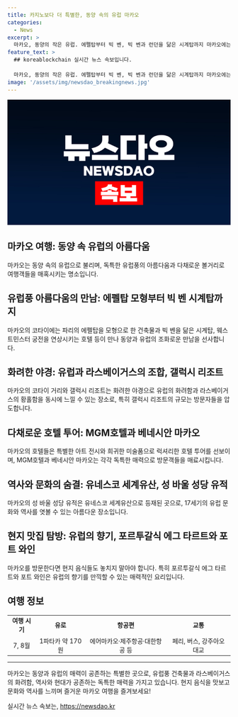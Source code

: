 ```yaml
---
title: 카지노보다 더 특별한, 동양 속의 유럽 마카오
categories:
  - News
excerpt: >
  마카오, 동양의 작은 유럽. 에펠탑부터 빅 벤, 빅 벤과 런던을 닮은 시계탑까지 마카오에는 동양 속의 유럽을 만날 수 있다. 갤럭시 리조트를 중심으로 한 코타이 거리의 화려한 야경은 마카오만의 매력을 느끼게 한다. MICE 도시로 변모한 마카오는 최근 새로운 아레나를 완공함으로써 기업 행사와 공연을 위한 장소로 주목받고 있다. 다양한 호텔 투어와 문화 체험, 맛있는 음식까지 마카오는 다채로운 매력을 지니고 있다. 유네스코 세계문화유산으로 등재된 성 바울 성당 유적은 유럽의 아침을 떠올리는 아름다움을 자랑한다. 3시간 50분 비행시간만으로 쉽게 방문할 수 있으니, 다가오는 여름 휴가 때 마카오를 방문해보는 것은 어떨까?
feature_text: >
  ## koreablockchain 실시간 뉴스 속보입니다.

  마카오, 동양의 작은 유럽. 에펠탑부터 빅 벤, 빅 벤과 런던을 닮은 시계탑까지 마카오에는 동양 속의 유럽을 만날 수 있다. 갤럭시 리조트를 중심으로 한 코타이 거리의 화려한 야경은 마카오만의 매력을 느끼게 한다. MICE 도시로 변모한 마카오는 최근 새로운 아레나를 완공함으로써 기업 행사와 공연을 위한 장소로 주목받고 있다. 다양한 호텔 투어와 문화 체험, 맛있는 음식까지 마카오는 다채로운 매력을 지니고 있다. 유네스코 세계문화유산으로 등재된 성 바울 성당 유적은 유럽의 아침을 떠올리는 아름다움을 자랑한다. 3시간 50분 비행시간만으로 쉽게 방문할 수 있으니, 다가오는 여름 휴가 때 마카오를 방문해보는 것은 어떨까?
image: '/assets/img/newsdao_breakingnews.jpg'
---
```


<p><img src="/assets/img/newsdao_breakingnews.jpg" alt="koreablockchain 속보" /></p>

<h2 data-ke-size="size26">마카오 여행: 동양 속 유럽의 아름다움</h2>

<p data-ke-size="size16">마카오는 동양 속의 유럽으로 불리며, 독특한 유럽풍의 아름다움과 다채로운 볼거리로 여행객들을 매혹시키는 명소입니다.</p>

<h2 data-ke-size="size24">유럽풍 아름다움의 만남: 에펠탑 모형부터 빅 벤 시계탑까지</h2>

<p data-ke-size="size16">마카오의 코타이에는 파리의 에펠탑을 모형으로 한 건축물과 빅 벤을 닮은 시계탑, 웨스트민스터 궁전을 연상시키는 호텔 등이 만나 동양과 유럽의 조화로운 만남을 선사합니다.</p>

<h2 data-ke-size="size24">화려한 야경: 유럽과 라스베이거스의 조합, 갤럭시 리조트</h2>

<p data-ke-size="size16">마카오의 코타이 거리와 갤럭시 리조트는 화려한 야경으로 유럽의 화려함과 라스베이거스의 황홀함을 동시에 느낄 수 있는 장소로, 특히 갤럭시 리조트의 규모는 방문자들을 압도합니다.</p>

<h2 data-ke-size="size24">다채로운 호텔 투어: MGM호텔과 베네시안 마카오</h2>

<p data-ke-size="size16">마카오의 호텔들은 특별한 아트 전시와 희귀한 미술품으로 럭셔리한 호텔 투어를 선보이며, MGM호텔과 베네시안 마카오는 각각 독특한 매력으로 방문객들을 매료시킵니다.</p>

<h2 data-ke-size="size24">역사와 문화의 숨결: 유네스코 세계유산, 성 바울 성당 유적</h2>

<p data-ke-size="size16">마카오의 성 바울 성당 유적은 유네스코 세계유산으로 등재된 곳으로, 17세기의 유럽 문화와 역사를 엿볼 수 있는 아름다운 장소입니다.</p>

<h2 data-ke-size="size24">현지 맛집 탐방: 유럽의 향기, 포르투갈식 에그 타르트와 포트 와인</h2>

<p data-ke-size="size16">마카오를 방문한다면 현지 음식들도 놓치지 말아야 합니다. 특히 포르투갈식 에그 타르트와 포트 와인은 유럽의 향기를 만끽할 수 있는 매력적인 요리입니다.</p>

<h2 data-ke-size="size24">여행 정보</h2>

<table>
  <tbody>
    <tr>
      <td style="text-align: center; height: 17px;"><b>여행 시기</b></td>
      <td style="text-align: center; height: 17px;"><b>유로</b></td>
      <td style="text-align: center; height: 17px;"><b>항공편</b></td>
      <td style="text-align: center; height: 17px;"><b>교통</b></td>
    </tr>
    <tr>
      <td style="text-align: center; height: 17px;">7, 8월</td>
      <td style="text-align: center; height: 17px;">1파타카 약 170원</td>
      <td style="text-align: center; height: 17px;">에어마카오·제주항공·대한항공 등</td>
      <td style="text-align: center; height: 17px;">페리, 버스, 강주아오 대교</td>
    </tr>
  </tbody>
</table>

<hr>

<p data-ke-size="size16">마카오는 동양과 유럽의 매력이 공존하는 특별한 곳으로, 유럽풍 건축물과 라스베이거스의 화려함, 역사와 현대가 공존하는 독특한 매력을 가지고 있습니다. 현지 음식을 맛보고 문화와 역사를 느끼며 즐거운 마카오 여행을 즐겨보세요!</p>
실시간 뉴스 속보는, <a href="https://newsdao.kr" rel="dofollow">https://newsdao.kr</a>


